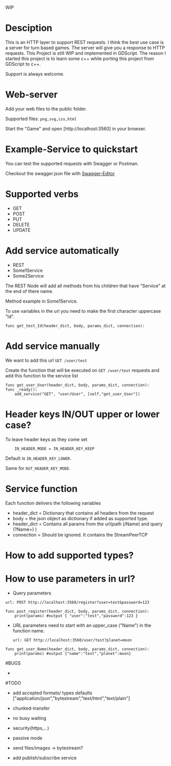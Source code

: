 WIP

# Desciption

This is an HTTP layer to support REST requests.
I think the best use case is a server for turn based games.
The server will give you a response to HTTP requests.
This Project is still WIP and implemented in GDScript.
The reason I started this project is to learn some c++ while porting this project from GDScript to c++.

Support is always welcome.

# Web-server

Add your web files to the public folder.

Supported files: ```png,svg,css,html```

Start the "Game" and open [http://localhost:3560] in your browser.

# Example-Service to quickstart

You can test the supported requests with Swagger or Postman.

Checkout the swagger.json file with [Swagger-Editor](http://editor.swagger.io/#/)

# Supported verbs

 * GET
 * POST
 * PUT
 * DELETE
 * UPDATE

# Add service automatically

- REST
 - Some1Service
 - Some2Service


The REST Node will add all methods from his children that have "Service" at the end of there name.

Method example in Some1Service.

To use variables in the url you need to make the first character uppercase "Id".

```gdscript
func get_test_Id(header_dict, body, params_dict, connection):
```

# Add service manually

We want to add this url ```GET /user/test```


Create the function that will be executed on ```GET /user/test``` requests and add this function to the service list

```gdscript
func get_user_User(header_dict, body, params_dict, connection):
func _ready():
	add_service("GET", "user/User", [self,"get_user_User"])
```

# Header keys IN/OUT upper or lower case?
  To leave header keys as they come set

        IN_HEADER_MODE = IN_HEADER_KEY_KEEP

  Default is ```IN_HEADER_KEY_LOWER```.

  Same for ```OUT_HEADER_KEY_MODE```.

# Service function

Each function delivers the following variables

 * header_dict = Dictionary that contains all headers from the request
 * body = the json object as dictionary if added as supported type.
 * header_dict = Contains all params from the url(path (/Name) and query (?Name=) )
 * connection = Should be ignored. It contains the StreamPeerTCP

# How to add supported types?

# How to use parameters in url?

 - Query parameters

  ```url: POST http://localhost:3560/register?user=test&password=123```

```gdscript
func post_register(header_dict, body, params_dict, connection):
	print(params) #output { "user":"test","password":123 }
```


 - URL parameters need to start with an upper_case ("Name") in the function name.

    ```url: GET http://localhost:3560/user/test?planet=moon```

```gdscript
func get_user_Name(header_dict, body, params_dict, connection):
	print(params) #output {"name":"test","planet":moon}
```

#BUGS

-

#TODO

 -	add accepted formats/ types defaults ["application/json","bytestream","text/html","text/plain"]

 - chunked-transfer

 - no busy waiting

 - security(https,...)

 - passive mode

 - send files/images -> bytestream?

 - add publish/subscribe service
